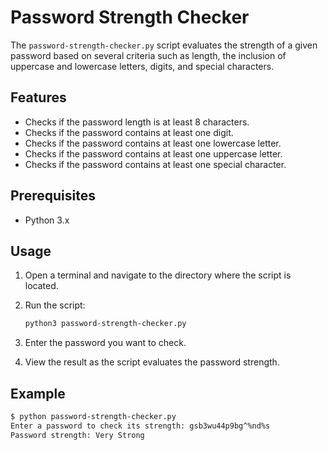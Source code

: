 # Password Strength Checker

The `password-strength-checker.py` script evaluates the strength of a given password based on several criteria such as length, the inclusion of uppercase and lowercase letters, digits, and special characters.

## Features

- Checks if the password length is at least 8 characters.
- Checks if the password contains at least one digit.
- Checks if the password contains at least one lowercase letter.
- Checks if the password contains at least one uppercase letter.
- Checks if the password contains at least one special character.

## Prerequisites

- Python 3.x

## Usage

1. Open a terminal and navigate to the directory where the script is located.

2. Run the script:

    ```sh
    python3 password-strength-checker.py
    ```

3. Enter the password you want to check.

4. View the result as the script evaluates the password strength.

## Example

```sh
$ python password-strength-checker.py
Enter a password to check its strength: gsb3wu44p9bg^%nd%s
Password strength: Very Strong
